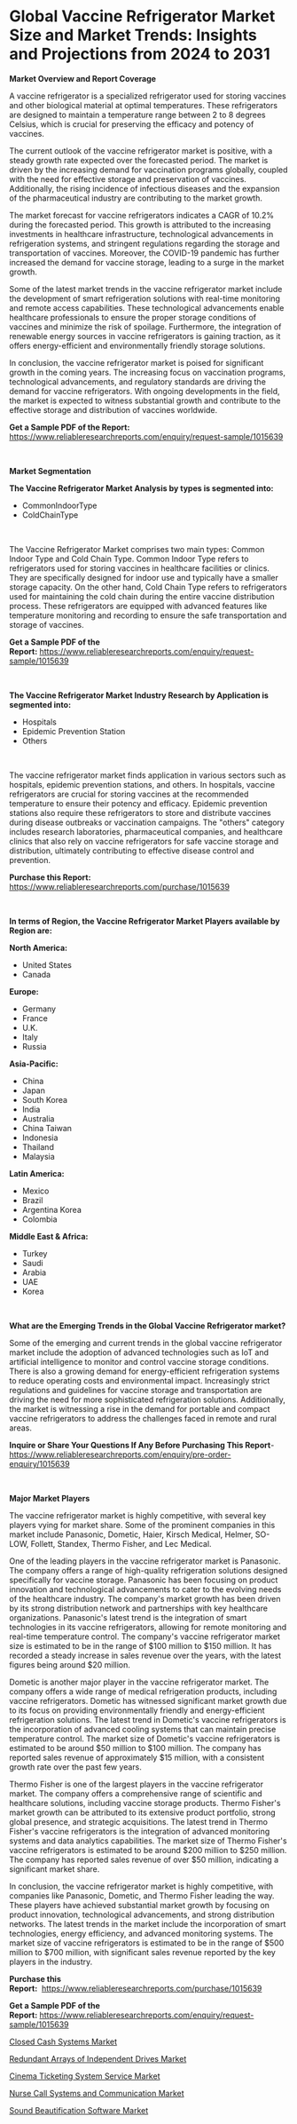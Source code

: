 <p><h1>Global Vaccine Refrigerator Market Size and Market Trends: Insights and Projections from 2024 to 2031</h1></p><p><strong>Market Overview and Report Coverage</strong></p>
<p><p>A vaccine refrigerator is a specialized refrigerator used for storing vaccines and other biological material at optimal temperatures. These refrigerators are designed to maintain a temperature range between 2 to 8 degrees Celsius, which is crucial for preserving the efficacy and potency of vaccines.</p><p>The current outlook of the vaccine refrigerator market is positive, with a steady growth rate expected over the forecasted period. The market is driven by the increasing demand for vaccination programs globally, coupled with the need for effective storage and preservation of vaccines. Additionally, the rising incidence of infectious diseases and the expansion of the pharmaceutical industry are contributing to the market growth.</p><p>The market forecast for vaccine refrigerators indicates a CAGR of 10.2% during the forecasted period. This growth is attributed to the increasing investments in healthcare infrastructure, technological advancements in refrigeration systems, and stringent regulations regarding the storage and transportation of vaccines. Moreover, the COVID-19 pandemic has further increased the demand for vaccine storage, leading to a surge in the market growth.</p><p>Some of the latest market trends in the vaccine refrigerator market include the development of smart refrigeration solutions with real-time monitoring and remote access capabilities. These technological advancements enable healthcare professionals to ensure the proper storage conditions of vaccines and minimize the risk of spoilage. Furthermore, the integration of renewable energy sources in vaccine refrigerators is gaining traction, as it offers energy-efficient and environmentally friendly storage solutions.</p><p>In conclusion, the vaccine refrigerator market is poised for significant growth in the coming years. The increasing focus on vaccination programs, technological advancements, and regulatory standards are driving the demand for vaccine refrigerators. With ongoing developments in the field, the market is expected to witness substantial growth and contribute to the effective storage and distribution of vaccines worldwide.</p></p>
<p><strong>Get a Sample PDF of the Report:</strong> <a href="https://www.reliableresearchreports.com/enquiry/request-sample/1015639">https://www.reliableresearchreports.com/enquiry/request-sample/1015639</a></p>
<p>&nbsp;</p>
<p><strong>Market Segmentation</strong></p>
<p><strong>The Vaccine Refrigerator Market Analysis by types is segmented into:</strong></p>
<p><ul><li>CommonIndoorType</li><li>ColdChainType</li></ul></p>
<p>&nbsp;</p>
<p><p>The Vaccine Refrigerator Market comprises two main types: Common Indoor Type and Cold Chain Type. Common Indoor Type refers to refrigerators used for storing vaccines in healthcare facilities or clinics. They are specifically designed for indoor use and typically have a smaller storage capacity. On the other hand, Cold Chain Type refers to refrigerators used for maintaining the cold chain during the entire vaccine distribution process. These refrigerators are equipped with advanced features like temperature monitoring and recording to ensure the safe transportation and storage of vaccines.</p></p>
<p><strong>Get a Sample PDF of the Report:</strong>&nbsp;<a href="https://www.reliableresearchreports.com/enquiry/request-sample/1015639">https://www.reliableresearchreports.com/enquiry/request-sample/1015639</a></p>
<p>&nbsp;</p>
<p><strong>The Vaccine Refrigerator Market Industry Research by Application is segmented into:</strong></p>
<p><ul><li>Hospitals</li><li>Epidemic Prevention Station</li><li>Others</li></ul></p>
<p>&nbsp;</p>
<p><p>The vaccine refrigerator market finds application in various sectors such as hospitals, epidemic prevention stations, and others. In hospitals, vaccine refrigerators are crucial for storing vaccines at the recommended temperature to ensure their potency and efficacy. Epidemic prevention stations also require these refrigerators to store and distribute vaccines during disease outbreaks or vaccination campaigns. The "others" category includes research laboratories, pharmaceutical companies, and healthcare clinics that also rely on vaccine refrigerators for safe vaccine storage and distribution, ultimately contributing to effective disease control and prevention.</p></p>
<p><strong>Purchase this Report:</strong>&nbsp; <a href="https://www.reliableresearchreports.com/purchase/1015639">https://www.reliableresearchreports.com/purchase/1015639</a></p>
<p>&nbsp;</p>
<p><strong>In terms of Region, the Vaccine Refrigerator Market Players available by Region are:</strong></p>
<p>
    <p> <strong> North America: </strong>
        <ul>
            <li>United States</li>
            <li>Canada</li>
        </ul>
        </p> 
    <p> <strong> Europe: </strong>
        <ul>
            <li>Germany</li>
            <li>France</li>
            <li>U.K.</li>
            <li>Italy</li>
            <li>Russia</li>
        </ul>
        </p> 
    <p> <strong> Asia-Pacific: </strong>
        <ul>
            <li>China</li>
            <li>Japan</li>
            <li>South Korea</li>
            <li>India</li>
            <li>Australia</li>
            <li>China Taiwan</li>
            <li>Indonesia</li>
            <li>Thailand</li>
            <li>Malaysia</li>
        </ul>
        </p> 
    <p> <strong> Latin America: </strong>
        <ul>
            <li>Mexico</li>
            <li>Brazil</li>
            <li>Argentina Korea</li>
            <li>Colombia</li>
        </ul>
        </p> 
    <p> <strong> Middle East & Africa: </strong>
        <ul>
            <li>Turkey</li>
            <li>Saudi</li>
            <li>Arabia</li>
            <li>UAE</li>
            <li>Korea</li>
        </ul>
    </p>
    </p>
<p>&nbsp;</p>
<p><strong>What are the Emerging Trends in the Global Vaccine Refrigerator market?</strong></p>
<p><p>Some of the emerging and current trends in the global vaccine refrigerator market include the adoption of advanced technologies such as IoT and artificial intelligence to monitor and control vaccine storage conditions. There is also a growing demand for energy-efficient refrigeration systems to reduce operating costs and environmental impact. Increasingly strict regulations and guidelines for vaccine storage and transportation are driving the need for more sophisticated refrigeration solutions. Additionally, the market is witnessing a rise in the demand for portable and compact vaccine refrigerators to address the challenges faced in remote and rural areas.</p></p>
<p><strong>Inquire or Share Your Questions If Any Before Purchasing This Report</strong>- <a href="https://www.reliableresearchreports.com/enquiry/pre-order-enquiry/1015639">https://www.reliableresearchreports.com/enquiry/pre-order-enquiry/1015639</a></p>
<p>&nbsp;</p>
<p><strong>Major Market Players</strong></p>
<p><p>The vaccine refrigerator market is highly competitive, with several key players vying for market share. Some of the prominent companies in this market include Panasonic, Dometic, Haier, Kirsch Medical, Helmer, SO-LOW, Follett, Standex, Thermo Fisher, and Lec Medical.</p><p>One of the leading players in the vaccine refrigerator market is Panasonic. The company offers a range of high-quality refrigeration solutions designed specifically for vaccine storage. Panasonic has been focusing on product innovation and technological advancements to cater to the evolving needs of the healthcare industry. The company's market growth has been driven by its strong distribution network and partnerships with key healthcare organizations. Panasonic's latest trend is the integration of smart technologies in its vaccine refrigerators, allowing for remote monitoring and real-time temperature control. The company's vaccine refrigerator market size is estimated to be in the range of $100 million to $150 million. It has recorded a steady increase in sales revenue over the years, with the latest figures being around $20 million.</p><p>Dometic is another major player in the vaccine refrigerator market. The company offers a wide range of medical refrigeration products, including vaccine refrigerators. Dometic has witnessed significant market growth due to its focus on providing environmentally friendly and energy-efficient refrigeration solutions. The latest trend in Dometic's vaccine refrigerators is the incorporation of advanced cooling systems that can maintain precise temperature control. The market size of Dometic's vaccine refrigerators is estimated to be around $50 million to $100 million. The company has reported sales revenue of approximately $15 million, with a consistent growth rate over the past few years.</p><p>Thermo Fisher is one of the largest players in the vaccine refrigerator market. The company offers a comprehensive range of scientific and healthcare solutions, including vaccine storage products. Thermo Fisher's market growth can be attributed to its extensive product portfolio, strong global presence, and strategic acquisitions. The latest trend in Thermo Fisher's vaccine refrigerators is the integration of advanced monitoring systems and data analytics capabilities. The market size of Thermo Fisher's vaccine refrigerators is estimated to be around $200 million to $250 million. The company has reported sales revenue of over $50 million, indicating a significant market share.</p><p>In conclusion, the vaccine refrigerator market is highly competitive, with companies like Panasonic, Dometic, and Thermo Fisher leading the way. These players have achieved substantial market growth by focusing on product innovation, technological advancements, and strong distribution networks. The latest trends in the market include the incorporation of smart technologies, energy efficiency, and advanced monitoring systems. The market size of vaccine refrigerators is estimated to be in the range of $500 million to $700 million, with significant sales revenue reported by the key players in the industry.</p></p>
<p><strong>Purchase this Report:</strong>&nbsp;&nbsp;<a href="https://www.reliableresearchreports.com/purchase/1015639">https://www.reliableresearchreports.com/purchase/1015639</a></p>
<p></p>
<p><strong>Get a Sample PDF of the Report:</strong>&nbsp;<a href="https://www.reliableresearchreports.com/enquiry/request-sample/1015639">https://www.reliableresearchreports.com/enquiry/request-sample/1015639</a></p>
<p><p><a href="https://medium.com/@evertkohler82/closed-cash-systems-market-insight-market-trends-growth-forecasted-from-2023-to-2030-2e26350653ab">Closed Cash Systems Market</a></p><p><a href="https://medium.com/@evertkohler82/redundant-arrays-of-independent-drives-market-size-and-market-trends-complete-industry-overview-c3ecdff7e4e5">Redundant Arrays of Independent Drives Market</a></p><p><a href="https://medium.com/@evertkohler82/cinema-ticketing-system-service-market-size-market-outlook-and-market-forecast-2023-to-2030-10df492f91f0">Cinema Ticketing System Service Market</a></p><p><a href="https://medium.com/p/698294489799/edit">Nurse Call Systems and Communication Market</a></p><p><a href="https://medium.com/@evertkohler82/sound-beautification-software-market-trends-and-market-analysis-forecasted-for-period-2023-2030-720e65a9c7ad">Sound Beautification Software Market</a></p></p>
